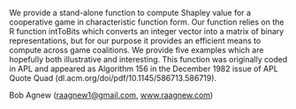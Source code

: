 We provide a stand-alone function to compute Shapley value for a cooperative game in characteristic function form.  Our function relies on the R function intToBits which converts an integer vector into a matrix of binary representations, but for our purpose it provides an efficient means to compute across game coalitions.  We provide five examples which are hopefully both illustrative and interesting.  This function was originally coded in APL and appeared as Algorithm 156 in the December 1982 issue of APL Quote Quad (dl.acm.org/doi/pdf/10.1145/586713.586719).

Bob Agnew (raagnew1@gmail.com, www.raagnew.com)  
